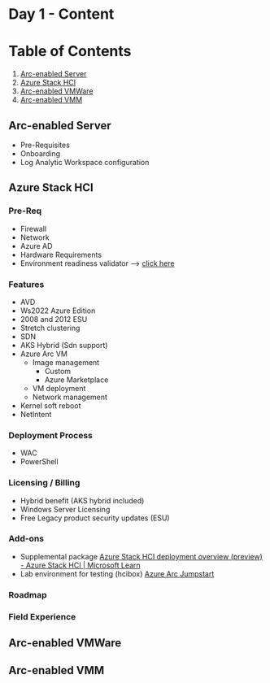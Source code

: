 # Day 1 - Content

# Table of Contents

1. [Arc-enabled Server](#ArcEnabledServer)
2. [Azure Stack HCI](#AzureStackHCI)
3. [Arc-enabled VMWare](#ArcEnabledVMWare)
4. [Arc-enabled VMM](#ArcEnabledVMM)


## Arc-enabled Server

- Pre-Requisites
- Onboarding
- Log Analytic Workspace configuration



## Azure Stack HCI

### Pre-Req

 - Firewall
 - Network
 - Azure AD
 - Hardware Requirements
 - Environment readiness validator --> [click here](https://learn.microsoft.com/en-us/azure-stack/hci/manage/use-environment-checker?tabs=connectivity) 

### Features

-   AVD    
-   Ws2022 Azure Edition    
-   2008 and 2012 ESU    
-   Stretch clustering    
-   SDN    
-   AKS Hybrid (Sdn support)    
-   Azure Arc VM    
    -   Image management        
	      -   Custom            
	      -   Azure Marketplace            
    -   VM deployment        
    -   Network management        
-   Kernel soft reboot
-   NetIntent

### Deployment Process

-   WAC
-   PowerShell

### Licensing / Billing

-   Hybrid benefit (AKS hybrid included)
-   Windows Server Licensing
-   Free Legacy product security updates (ESU)

### Add-ons

-   Supplemental package [Azure Stack HCI deployment overview (preview) - Azure Stack HCI | Microsoft Learn](https://learn.microsoft.com/en-us/azure-stack/hci/deploy/deployment-tool-introduction)
-   Lab environment for testing (hcibox) [Azure Arc Jumpstart](https://azurearcjumpstart.io/azure_jumpstart_hcibox/)

### Roadmap

### Field Experience


## Arc-enabled VMWare

## Arc-enabled VMM

